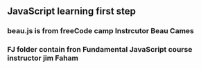 ## JavaScript learning first step

### beau.js is from freeCode camp Instrcutor Beau Cames 

### FJ folder contain fron Fundamental JavaScript course instructor jim Faham
